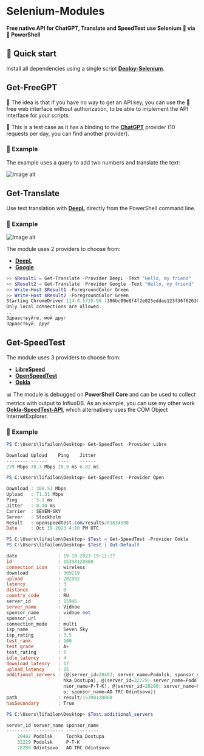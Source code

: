 # Selenium-Modules

**Free native API for ChatGPT, Translate and SpeedTest use Selenium 💚 via 💙 PowerShell**

## 🚀 Quick start

Install all dependencies using a single script **[Deploy-Selenium](https://github.com/Lifailon/Deploy-Selenium/blob/rsa/Deploy-Selenium-Drivers.ps1)**.

## Get-FreeGPT

🐥 The idea is that if you have no way to get an API key, you can use the 🙏 free web interface without authorization, to be able to implement the API interface for your scripts.

🔔 This is a test case as it has a binding to the **[ChatGPT](https://chat-gpt.org/chat)** provider (10 requests per day, you can find another provider).

### 🎉 Example

The example uses a query to add two numbers and translate the text:

![Image alt](https://github.com/Lifailon/Selenium-Modules/blob/rsa/Example/Get-FreeGPT.gif)

## Get-Translate

Use text translation with **[DeepL](https://www.deepl.com/translator)** directly from the PowerShell command line.

### 🎉 Example

![Image alt](https://github.com/Lifailon/Selenium-Modules/blob/rsa/Example/Get-Translate.gif)

The module uses 2 providers to choose from:

- **[DeepL](https://www.deepl.com/translator)**
- **[Google](https://translate.google.fi)**

```PowerShell
>> $Result1 = Get-Translate -Provider DeepL -Text "Hello, my friend"
>> $Result2 = Get-Translate -Provider Google -Text "Hello, my friend"
>> Write-Host $Result1 -ForegroundColor Green
>> Write-Host $Result2 -ForegroundColor Green
Starting ChromeDriver 114.0.5735.90 (386bc09e8f4f2e025eddae123f36f6263096ae49-refs/bron keepinanch-heads/5735@{#1052}) on port 9161
Only local connections are allowed.
...
Здравствуйте, мой друг
Здравствуй, друг      
```

## Get-SpeedTest

The module uses 3 providers to choose from:

- **[LibreSpeed](https://librespeed.org)**
- **[OpenSpeedTest](https://openspeedtest.com)**
- **[Ookla](https://www.speedtest.net)**

📊 The module is debugged on **PowerShell Core** and can be used to collect metrics with output to InfluxDB. As an example, you can use my other work **[Ookla-SpeedTest-API](https://github.com/Lifailon/Ookla-SpeedTest-API)**, which alternatively uses the COM Object InternetExplorer.

### 🎉 Example

```PowerShell
PS C:\Users\lifailon\Desktop> Get-SpeedTest -Provider Libre

Download Upload    Ping    Jitter
-------- ------    ----    ------
279 Mbps 78.3 Mbps 20.9 ms 6.02 ms

PS C:\Users\lifailon\Desktop> Get-SpeedTest -Provider Open 

Download : 308.51 Mbps
Upload   : 71.31 Mbps
Ping     : 5.1 ms
Jitter   : 0.30 ms
Carrier  : SEVEN-SKY
Server   : Stockholm
Result   : openspeedtest.com/results/61834590
Date     : Oct 19 2023 4:10 PM UTC

PS C:\Users\lifailon\Desktop> $Test = Get-SpeedTest -Provider Ookla
PS C:\Users\lifailon\Desktop> $Test | Out-Default

date               : 19.10.2023 19:11:27
id                 : 15398128880
connection_icon    : wireless
download           : 309219
upload             : 202992
latency            : 3
distance           : 0
country_code       : RU
server_id          : 15946
server_name        : Vidnoe
sponsor_name       : vidnoe.net
sponsor_url        : 
connection_mode    : multi
isp_name           : Seven Sky
isp_rating         : 3.5
test_rank          : 100
test_grade         : A+
test_rating        : 5
idle_latency       : 4
download_latency   : 17
upload_latency     : 15
additional_servers : {@{server_id=28482; server_name=Podolsk; sponsor_name=Toc 
                     hka Dostupa}, @{server_id=32229; server_name=Podolsk; spo 
                     nsor_name=P-T-K}, @{server_id=28280; server_name=Odintsov 
                     o; sponsor_name=AO TRC Odintsovo}}
path               : result/15398128880
hasSecondary       : True

PS C:\Users\lifailon\Desktop> $Test.additional_servers

server_id server_name sponsor_name
--------- ----------- ------------
    28482 Podolsk     Tochka Dostupa
    32229 Podolsk     P-T-K
    28280 Odintsovo   AO TRC Odintsovo
```
